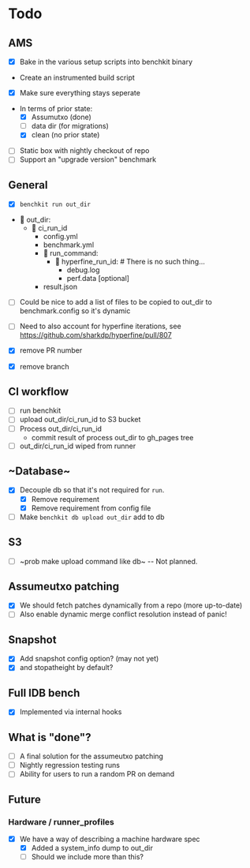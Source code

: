 # Todo

## AMS

- [x] Bake in the various setup scripts into benchkit binary
- Create an instrumented build script
- [x] Make sure everything stays seperate
- In terms of prior state:
  - [x] Assumutxo (done)
  - [ ] data dir (for migrations)
  - [x] clean (no prior state)
- [ ] Static box with nightly checkout of repo
- [ ] Support an "upgrade version" benchmark

## General

- [x] `benchkit run out_dir`
-  out_dir:
    -  ci_run_id
        - config.yml
        - benchmark.yml
        -  run_command:
            -  hyperfine_run_id: # There is no such thing...
                - debug.log
                - perf.data [optional]
        - result.json

- [ ] Could be nice to add a list of files to be copied to out_dir to benchmark.config so it's dynamic
- [ ] Need to also account for hyperfine iterations, see https://github.com/sharkdp/hyperfine/pull/807
- [x] remove PR number
- [x] remove branch


## CI workflow
- [ ] run benchkit
- [ ] upload out_dir/ci_run_id to S3 bucket
- [ ] Process out_dir/ci_run_id
    - commit result of process out_dir to gh_pages tree
- [ ] out_dir/ci_run_id wiped from runner

## ~Database~
- [x] Decouple db so that it's not required for `run`.
    - [x] Remove requirement
    - [x] Remove requirement from config file
- [ ] Make `benchkit db upload out_dir` add to db

## S3
- [ ] ~prob make upload command like db~ -- Not planned.

## Assumeutxo patching
- [x] We should fetch patches dynamically from a repo (more up-to-date)
- [ ] Also enable dynamic merge conflict resolution instead of panic!

## Snapshot
- [x] Add snapshot config option? (may not yet)
- [x] and stopatheight by default?

## Full IDB bench
- [x] Implemented via internal hooks

## What is "done"?
- [ ] A final solution for the assumeutxo patching
- [ ] Nightly regression testing runs
- [ ] Ability for users to run a random PR on demand

## Future
### Hardware / runner_profiles
- [x] We have a way of describing a machine hardware spec
    - [x] Added a system_info dump to out_dir
    - [ ] Should we include more than this?
